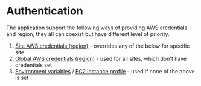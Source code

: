 <!--
s3sync-service - Realtime S3 synchronisation tool
Copyright (c) 2020  Yevgeniy Valeyev

This program is free software: you can redistribute it and/or modify
it under the terms of the GNU General Public License as published by
the Free Software Foundation, either version 3 of the License, or
(at your option) any later version.

This program is distributed in the hope that it will be useful,
but WITHOUT ANY WARRANTY; without even the implied warranty of
MERCHANTABILITY or FITNESS FOR A PARTICULAR PURPOSE.  See the
GNU General Public License for more details.

You should have received a copy of the GNU General Public License
along with this program.  If not, see <http://www.gnu.org/licenses/>.
 -->

# Authentication

The application support the following ways of providing AWS credentials and region, they all can coexist but have different level of priority.

1. [Site AWS credentials (region)](configuration.md#site-configuration-options) - overrides any of the below for specific site
1. [Global AWS credentials (region)](configuration.md#global-configuration-options) - used for all sites, which don't have credentials set
1. [Environment variables](https://docs.aws.amazon.com/cli/latest/userguide/cli-configure-envvars.html) / [EC2 instance profile](https://docs.aws.amazon.com/IAM/latest/UserGuide/id_roles_use_switch-role-ec2_instance-profiles.html) - used if none of the above is set
